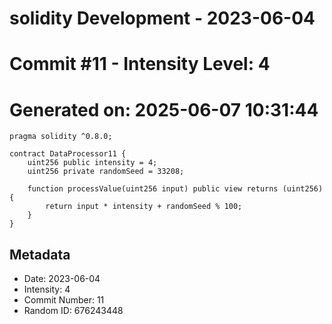 ﻿# solidity Development - 2023-06-04
# Commit #11 - Intensity Level: 4
# Generated on: 2025-06-07 10:31:44
```solidity
pragma solidity ^0.8.0;

contract DataProcessor11 {
    uint256 public intensity = 4;
    uint256 private randomSeed = 33208;

    function processValue(uint256 input) public view returns (uint256) {
        return input * intensity + randomSeed % 100;
    }
}
```
## Metadata
- Date: 2023-06-04
- Intensity: 4
- Commit Number: 11
- Random ID: 676243448
